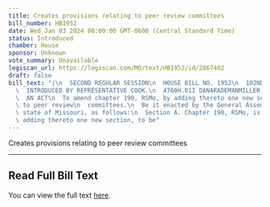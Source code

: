 ```yaml
---
title: Creates provisions relating to peer review committees
bill_number: HB1952
date: Wed Jan 03 2024 00:00:00 GMT-0600 (Central Standard Time)
status: Introduced
chamber: House
sponsor: Unknown
vote_summary: Unavailable
legiscan_url: https://legiscan.com/MO/text/HB1952/id/2867402
draft: false
bill_text: "|\n  SECOND REGULAR SESSION\n  HOUSE BILL NO. 1952\n  102ND GENERAL ASSEMBLY\n\
  \  INTRODUCED BY REPRESENTATIVE COOK.\n  4760H.01I DANARADEMANMILLER,ChiefClerk\n\
  \  AN ACT\n  To amend chapter 190, RSMo, by adding thereto one new section relating\
  \ to peer review\n  committees.\n  Be it enacted by the General Assembly of the\
  \ state of Missouri, as follows:\n  Section A. Chapter 190, RSMo, is amended by\
  \ adding thereto one new section, to be"
---
```

Creates provisions relating to peer review committees

---

## Read Full Bill Text

You can view the full text [here](https://legiscan.com/MO/text/HB1952/id/2867402).
